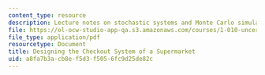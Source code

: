```yaml
---
content_type: resource
description: Lecture notes on stochastic systems and Monte Carlo simulation.
file: https://ol-ocw-studio-app-qa.s3.amazonaws.com/courses/1-010-uncertainty-in-engineering-fall-2008/a8fa7b3acb8ef5d3f5056fc9d25de82c_app_18.pdf
file_type: application/pdf
resourcetype: Document
title: Designing the Checkout System of a Supermarket
uid: a8fa7b3a-cb8e-f5d3-f505-6fc9d25de82c
---
```

